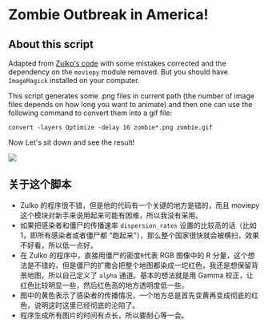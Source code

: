# Zombie Outbreak in America!

## About this script

Adapted from [Zulko's code](https://gist.github.com/Zulko/6aa898d22e74aa9dafc3) with some mistakes corrected and the dependency on the ```moviepy``` module removed. But you should have ```ImageMagick``` installed on your computer.

This script generates some .png files in current path (the number of image files depends on how long you want to animate) and then one can use the following command to convert them into a gif file:

```convert -layers Optimize -delay 16 zombie*.png zombie.gif```

Now Let's sit down and see the result!

![](https://github.com/wyfly87/Python_Math_Visualizations/blob/master/Zombie_Simulation/zombie.gif)


## 关于这个脚本

- Zulko 的程序很不错，但是他的代码有一个关键的地方是错的，而且 moviepy 这个模块对新手来说用起来可能有困难，所以我没有采用。
- 如果把感染者和僵尸的传播速率 ```dispersion_rates``` 设置的比较高的话（比如1，即所有感染者或者僵尸都 "跑起来"），那么整个国家很快就会被横扫，效果不好看，所以低一点好。
- 在 Zulko 的程序中，直接用僵尸的密度```R```代表 RGB 图像中的 R 分量，这个想法是不错的，但是僵尸的扩撒会把整个地图都染成一坨红色，我还是想保留背景地图，所以自己定义了 ```alpha``` 通道。基本的想法就是用 Gamma 校正，让红色比较明显一些，然后红色高的地方透明度低一些。
- 图中的黄色表示了感染者的传播情况，一个地方总是首先变黄再变成彻底的红色，说明这时这里已经彻底的沦陷了。
- 程序生成所有图片的时间有点长，所以要耐心等一会。
